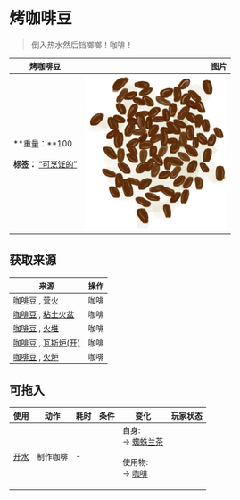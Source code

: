 # 烤咖啡豆  
> 倒入热水然后铛啷啷！咖啡！  
  
  烤咖啡豆  |   图片   
 ----  |  ----:   
 **重量：**100<br><br>**标签：**	[“可烹饪的”](tag_Cookable.md)  |  ![](Sprite/CoffeeBeansRoasted.png)   
  
## 获取来源  
来源  |  操作  
----  |  ----  
[咖啡豆](CoffeeBeans.md) , [营火](Campfire.md)  |  咖啡  
[咖啡豆](CoffeeBeans.md) , [粘土火盆](ClayFirePit.md)  |  咖啡  
[咖啡豆](CoffeeBeans.md) , [火堆](Fire.md)  |  咖啡  
[咖啡豆](CoffeeBeans.md) , [瓦斯炉(开)](GasCookerOn.md)  |  咖啡  
[咖啡豆](CoffeeBeans.md) , [火炉](Stove.md)  |  咖啡  
## 可拖入  
使用  |  动作  |  耗时  |  条件  |  变化  |  玩家状态  
----  |  ----  |  ----  |  ----  |  ----  |  ----  
[开水](LQ_WaterBoiling.md)  |  制作咖啡  |  -  |    |  自身:<br>→ [蜘蛛兰茶](LQ_SpiderLily.md)<br><br>使用物:<br>→ [咖啡](LQ_Coffee.md)<br><br>  |    
